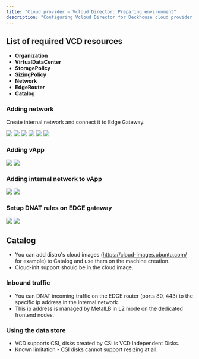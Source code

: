 ```yaml
---
title: "Cloud provider — Vcloud Director: Preparing environment"
description: "Configuring Vcloud Director for Deckhouse cloud provider operation."
---
```


<!-- AUTHOR! Don't forget to update getting started if necessary -->

## List of required VCD resources

* **Organization** 
* **VirtualDataCenter**
* **StoragePolicy**
* **SizingPolicy**
* **Network**
* **EdgeRouter**
* **Catalog**

### Adding network

Create internal network and connect it to Edge Gateway.

![](../../images/030-cloud-provider-vcd/network-setup/Screenshot.png)
![](../../images/030-cloud-provider-vcd/network-setup/Screenshot2.png)
![](../../images/030-cloud-provider-vcd/network-setup/Screenshot3.png)
![](../../images/030-cloud-provider-vcd/network-setup/Screenshot4.png)
![](../../images/030-cloud-provider-vcd/network-setup/Screenshot5.png)
![](../../images/030-cloud-provider-vcd/network-setup/Screenshot6.png)

### Adding vApp

![](../../images/030-cloud-provider-vcd/application-setup/Screenshot.png)
![](../../images/030-cloud-provider-vcd/application-setup/Screenshot2.png)

### Adding internal network to vApp

![](../../images/030-cloud-provider-vcd/network-in-vapp-setup/Screenshot.png)
![](../../images/030-cloud-provider-vcd/network-in-vapp-setup/Screenshot2.png)

### Setup DNAT rules on EDGE gateway

![](../../images/030-cloud-provider-vcd/edge-gateway-setup/Screenshot.png)
![](../../images/030-cloud-provider-vcd/edge-gateway-setup/Screenshot2.png)

## Catalog

* You can add distro's cloud images (https://cloud-images.ubuntu.com/ for example) to Catalog and use them on the machine creation.
* Cloud-init support should be in the cloud image. 

### Inbound traffic

* You can DNAT incoming traffic on the EDGE router (ports 80, 443) to the specific ip address in the internal network.
* This ip address is managed by MetalLB in L2 mode on the dedicated frontend nodes.

### Using the data store

* VCD supports CSI, disks created by CSI is VCD Independent Disks.
* Known limitation - CSI disks cannot support resizing at all.

